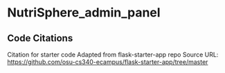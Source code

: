 # NutriSphere_admin_panel

## Code Citations
Citation for starter code
Adapted from flask-starter-app repo
Source URL: https://github.com/osu-cs340-ecampus/flask-starter-app/tree/master